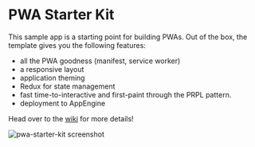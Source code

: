 # PWA Starter Kit

This sample app is a starting point for building PWAs. Out of the box, the template
gives you the following features:
- all the PWA goodness (manifest, service worker)
- a responsive layout
- application theming
- Redux for state management
- fast time-to-interactive and first-paint through the PRPL pattern.
- deployment to AppEngine

Head over to the [wiki](https://github.com/PolymerLabs/pwa-starter-kit/wiki)
for more details!

![pwa-starter-kit screenshot](https://user-images.githubusercontent.com/1369170/35752411-b66260de-0810-11e8-8e13-4d593ab2d7d4.png)
